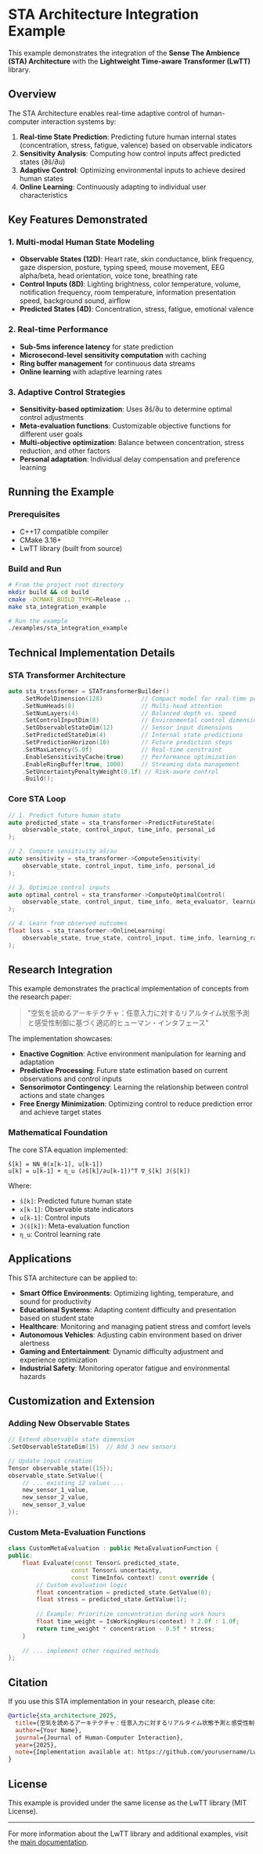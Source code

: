 # STA Architecture Integration Example

This example demonstrates the integration of the **Sense The Ambience (STA) Architecture** with the **Lightweight Time-aware Transformer (LwTT)** library.

## Overview

The STA Architecture enables real-time adaptive control of human-computer interaction systems by:

1. **Real-time State Prediction**: Predicting future human internal states (concentration, stress, fatigue, valence) based on observable indicators
2. **Sensitivity Analysis**: Computing how control inputs affect predicted states (∂ŝ/∂u)
3. **Adaptive Control**: Optimizing environmental inputs to achieve desired human states
4. **Online Learning**: Continuously adapting to individual user characteristics

## Key Features Demonstrated

### 1. Multi-modal Human State Modeling
- **Observable States (12D)**: Heart rate, skin conductance, blink frequency, gaze dispersion, posture, typing speed, mouse movement, EEG alpha/beta, head orientation, voice tone, breathing rate
- **Control Inputs (8D)**: Lighting brightness, color temperature, volume, notification frequency, room temperature, information presentation speed, background sound, airflow
- **Predicted States (4D)**: Concentration, stress, fatigue, emotional valence

### 2. Real-time Performance
- **Sub-5ms inference latency** for state prediction
- **Microsecond-level sensitivity computation** with caching
- **Ring buffer management** for continuous data streams
- **Online learning** with adaptive learning rates

### 3. Adaptive Control Strategies
- **Sensitivity-based optimization**: Uses ∂ŝ/∂u to determine optimal control adjustments
- **Meta-evaluation functions**: Customizable objective functions for different user goals
- **Multi-objective optimization**: Balance between concentration, stress reduction, and other factors
- **Personal adaptation**: Individual delay compensation and preference learning

## Running the Example

### Prerequisites
- C++17 compatible compiler
- CMake 3.16+
- LwTT library (built from source)

### Build and Run
```bash
# From the project root directory
mkdir build && cd build
cmake -DCMAKE_BUILD_TYPE=Release ..
make sta_integration_example

# Run the example
./examples/sta_integration_example
```

## Technical Implementation Details

### STA Transformer Architecture
```cpp
auto sta_transformer = STATransformerBuilder()
    .SetModelDimension(128)           // Compact model for real-time performance
    .SetNumHeads(8)                   // Multi-head attention
    .SetNumLayers(4)                  // Balanced depth vs. speed
    .SetControlInputDim(8)            // Environmental control dimensions
    .SetObservableStateDim(12)        // Sensor input dimensions
    .SetPredictedStateDim(4)          // Internal state predictions
    .SetPredictionHorizon(10)         // Future prediction steps
    .SetMaxLatency(5.0f)              // Real-time constraint
    .EnableSensitivityCache(true)     // Performance optimization
    .EnableRingBuffer(true, 1000)     // Streaming data management
    .SetUncertaintyPenaltyWeight(0.1f) // Risk-aware control
    .Build();
```

### Core STA Loop
```cpp
// 1. Predict future human state
auto predicted_state = sta_transformer->PredictFutureState(
    observable_state, control_input, time_info, personal_id
);

// 2. Compute sensitivity ∂ŝ/∂u
auto sensitivity = sta_transformer->ComputeSensitivity(
    observable_state, control_input, time_info, personal_id
);

// 3. Optimize control inputs
auto optimal_control = sta_transformer->ComputeOptimalControl(
    observable_state, control_input, time_info, meta_evaluator, learning_rate, personal_id
);

// 4. Learn from observed outcomes
float loss = sta_transformer->OnlineLearning(
    observable_state, true_state, control_input, time_info, learning_rate, personal_id
);
```

## Research Integration

This example demonstrates the practical implementation of concepts from the research paper:
> "空気を読めるアーキテクチャ：任意入力に対するリアルタイム状態予測と感受性制御に基づく適応的ヒューマン・インタフェース"

The implementation showcases:

- **Enactive Cognition**: Active environment manipulation for learning and adaptation
- **Predictive Processing**: Future state estimation based on current observations and control inputs
- **Sensorimotor Contingency**: Learning the relationship between control actions and state changes
- **Free Energy Minimization**: Optimizing control to reduce prediction error and achieve target states

### Mathematical Foundation

The core STA equation implemented:

```
ŝ[k] = NN_θ(x[k-1], u[k-1])
u[k] = u[k-1] + η_u (∂ŝ[k]/∂u[k-1])^T ∇_ŝ[k] J(ŝ[k])
```

Where:
- `ŝ[k]`: Predicted future human state
- `x[k-1]`: Observable state indicators
- `u[k-1]`: Control inputs
- `J(ŝ[k])`: Meta-evaluation function
- `η_u`: Control learning rate

## Applications

This STA architecture can be applied to:

- **Smart Office Environments**: Optimizing lighting, temperature, and sound for productivity
- **Educational Systems**: Adapting content difficulty and presentation based on student state
- **Healthcare**: Monitoring and managing patient stress and comfort levels
- **Autonomous Vehicles**: Adjusting cabin environment based on driver alertness
- **Gaming and Entertainment**: Dynamic difficulty adjustment and experience optimization
- **Industrial Safety**: Monitoring operator fatigue and environmental hazards

## Customization and Extension

### Adding New Observable States
```cpp
// Extend observable state dimension
.SetObservableStateDim(15)  // Add 3 new sensors

// Update input creation
Tensor observable_state({15});
observable_state.SetValue({
    // ... existing 12 values ...
    new_sensor_1_value,
    new_sensor_2_value, 
    new_sensor_3_value
});
```

### Custom Meta-Evaluation Functions
```cpp
class CustomMetaEvaluation : public MetaEvaluationFunction {
public:
    float Evaluate(const Tensor& predicted_state,
                  const Tensor& uncertainty,
                  const TimeInfo& context) const override {
        // Custom evaluation logic
        float concentration = predicted_state.GetValue(0);
        float stress = predicted_state.GetValue(1);
        
        // Example: Prioritize concentration during work hours
        float time_weight = IsWorkingHours(context) ? 2.0f : 1.0f;
        return time_weight * concentration - 0.5f * stress;
    }
    
    // ... implement other required methods
};
```

## Citation

If you use this STA implementation in your research, please cite:

```bibtex
@article{sta_architecture_2025,
  title={空気を読めるアーキテクチャ：任意入力に対するリアルタイム状態予測と感受性制御に基づく適応的ヒューマン・インタフェース},
  author={Your Name},
  journal={Journal of Human-Computer Interaction},
  year={2025},
  note={Implementation available at: https://github.com/yourusername/LwTT}
}
```

## License

This example is provided under the same license as the LwTT library (MIT License).

---

For more information about the LwTT library and additional examples, visit the [main documentation](../../README.md).
